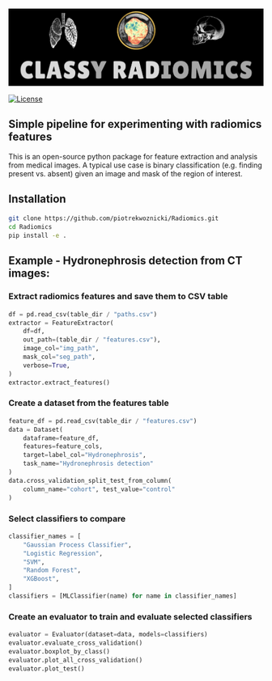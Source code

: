 <p align="center">
<br>
  <img src="docs/images/logo.png" alt="ClassyRadiomics">
</p>

[![License](https://img.shields.io/badge/license-Apache%202.0-green.svg)](https://opensource.org/licenses/Apache-2.0)

## Simple pipeline for experimenting with radiomics features

This is an open-source python package for feature extraction and analysis from medical images.
A typical use case is binary classification (e.g. finding present vs. absent) given an image and mask of the region of interest.

## Installation

```bash
git clone https://github.com/piotrekwoznicki/Radiomics.git
cd Radiomics
pip install -e .
```

## Example - Hydronephrosis detection from CT images:

### Extract radiomics features and save them to CSV table

```python
df = pd.read_csv(table_dir / "paths.csv")
extractor = FeatureExtractor(
    df=df,
    out_path=(table_dir / "features.csv"),
    image_col="img_path",
    mask_col="seg_path",
    verbose=True,
)
extractor.extract_features()
```

### Create a dataset from the features table

```python
feature_df = pd.read_csv(table_dir / "features.csv")
data = Dataset(
    dataframe=feature_df,
    features=feature_cols,
    target=label_col="Hydronephrosis",
    task_name="Hydronephrosis detection"
)
data.cross_validation_split_test_from_column(
    column_name="cohort", test_value="control"
)
```

### Select classifiers to compare

```python
classifier_names = [
    "Gaussian Process Classifier",
    "Logistic Regression",
    "SVM",
    "Random Forest",
    "XGBoost",
]
classifiers = [MLClassifier(name) for name in classifier_names]
```

### Create an evaluator to train and evaluate selected classifiers

```python
evaluator = Evaluator(dataset=data, models=classifiers)
evaluator.evaluate_cross_validation()
evaluator.boxplot_by_class()
evaluator.plot_all_cross_validation()
evaluator.plot_test()
```
